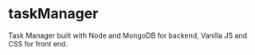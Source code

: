 # taskManager
Task Manager built with Node and MongoDB for backend, Vanilla JS and CSS for front end.
